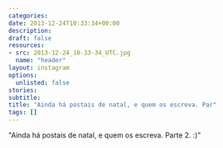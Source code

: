 ```yaml
---
categories:
date: 2013-12-24T10:33:34+00:00
description:
draft: false
resources:
- src: 2013-12-24_10-33-34_UTC.jpg
  name: "header"
layout: instagram
options:
  unlisted: false
stories:
subtitle:
title: "Ainda há postais de natal, e quem os escreva. Par"
tags: []
---
```


"Ainda há postais de natal, e quem os escreva. Parte 2. :)"
